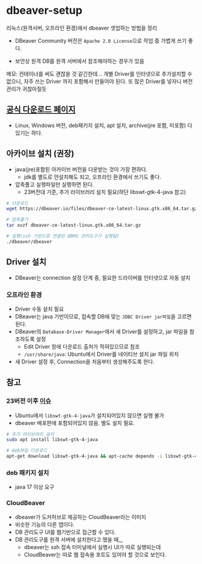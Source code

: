 # dbeaver-setup

리눅스(원격서버, 오프라인 환경)에서 dbeaver 셋업하는 방법을 정리

- DBeaver Community 버전은 `Apache 2.0 License`으로 작업 중 가볍게 쓰기 좋다.

- 보안상 원격 DB를 원격 서버에서 참조해야하는 경우가 있음

메모: 컨테이너를 써도 괜찮을 것 같긴한데... 개별 Driver를 인터넷으로 추가설치할 수 없으니, 자주 쓰는 Driver 까지 포함해서 만들어야 된다. 또 많은 Driver를 넣자니 버전관리가 귀찮아질듯

## [공식 다운로드 페이지](https://dbeaver.io/download/)

- Linux, Windows 버전, deb패키지 설치, apt 설치, archive(jre 포함, 미포함) 다 있기는 하다.

## 아카이브 설치 (권장)

- java(jre)포함된 아카이브 버전을 다운받는 것이 가장 편하다.
  - jdk를 별도로 안설치해도 되고, 오프라인 환경에서 쓰기도 좋다.
- 압축풀고 실행파일만 실행하면 된다.
  - 23버전대 기준, 추가 라이브러리 설치 필요(하단 libswt-gtk-4-java 참고)

```sh
# 다운로드
wget https://dbeaver.io/files/dbeaver-ce-latest-linux.gtk.x86_64.tar.gz

# 압축풀기
tar xvzf dbeaver-ce-latest-linux.gtk.x86_64.tar.gz

# 실행(ssh 기반으로 연결된 DBMS 관리도구가 실행됨)
./dbeaver/dbeaver
```

## Driver 설치

- DBeaver는 connection 설정 단계 중, 필요한 드라이버를 인터넷으로 자동 설치

### 오프라인 환경

- Driver 수동 설치 필요
- DBeaver는 java 기반이므로, 접속할 DB에 맞는 `JDBC Driver jar파일`을 고르면 된다.
- DBeaver의 `Database-Driver Manager`에서 새 Driver를 설정하고, jar 파일을 참조하도록 설정
  - Edit Driver 창에 다운로드 출처가 적혀있으므로 참조
  - `/usr/share/java`: Ubuntu에서 Driver를 네이티브 설치 jar 파일 위치
- 새 Driver 설정 후, Connection을 처음부터 생성해주도록 한다.

## 참고

### 23버전 이후 [이슈](https://github.com/dbeaver/dbeaver/issues/19783)

- Ubuntu에서 `libswt-gtk-4-java`가 설치되어있지 않으면 실행 불가
- dbeaver 배포판에 포함되어있지 않음. 별도 설치 필요.

```sh
# 추가 라이브러리 설치
sudo apt install libswt-gtk-4-java

# deb파일 다운로드
apt-get download libswt-gtk-4-java && apt-cache depends -i libswt-gtk-4-java
```

### deb 패키지 설치

- java 17 이상 요구

### CloudBeaver

- dbeaver가 도커허브로 제공하는 CloudBeaver라는 이미지
- 비슷한 기능의 다른 앱이다.
- DB 관리도구 UI를 웹기반으로 접근할 수 있다.
- DB 관리도구를 원격 서버에 설치한다고 했을 때,,,
  - dbeaver는 ssh 접속 터미널에서 실행시 UI가 따로 실행되는데
  - CloudBeaver는 따로 웹 접속용 포트도 있어야 할 것으로 보인다.
